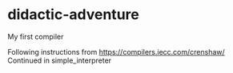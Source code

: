 # didactic-adventure
My first compiler

Following instructions from https://compilers.iecc.com/crenshaw/
Continued in simple_interpreter
